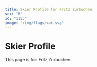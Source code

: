 ```yaml
---
title: Skier Profile for Fritz Zurbuchen
sex: "M"
id: "1155"
image: "/img/flags/sui.svg" 
---
```


# Skier Profile

This page is for: Fritz Zurbuchen.
    